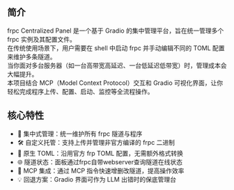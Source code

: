 ## 简介
frpc Centralized Panel 是一个基于 Gradio 的集中管理平台，旨在统一管理多个 frpc 实例及其配置文件。  
在传统使用场景下，用户需要在 shell 中启动 frpc 并手动编辑不同的 TOML 配置来维护多条隧道。  
当你面对多台服务器（如一台高带宽高延迟、一台低延迟低带宽）时，管理成本会大幅提升。  
本项目结合 MCP（Model Context Protocol）交互和 Gradio 可视化界面，让你轻松完成程序上传、配置、启动、监控等全流程操作。

## 核心特性
- 📁 集中式管理：统一维护所有 frpc 隧道与程序  
- 🛠 自定义托管：支持上传并管理非官方编译的 frpc 二进制  
- 📜 原生 TOML：沿用官方 frp TOML 配置，无需额外格式转换  
- 🌐 隧道状态：面板通过frpc自带webserver查询隧道在线状态  
- 🚀 MCP 集成：通过 MCP 指令快速增删改隧道，提高操作效率  
- 💡 回退方案：Gradio 界面可作为 LLM 出错时的保底管理台
